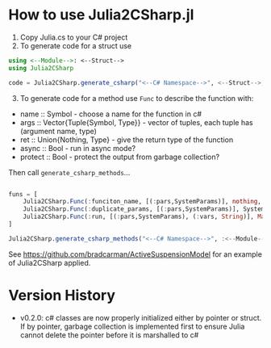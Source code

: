 # How to use Julia2CSharp.jl
1. Copy Julia.cs to your C# project
2. To generate code for a struct use 

```julia
using <--Module-->: <--Struct-->
using Julia2CSharp

code = Julia2CSharp.generate_csharp("<--C# Namespace-->", <--Struct-->, "path/to/outputclass.cs"); 
```

3. To generate code for a method use `Func` to describe the function with:

- name    :: Symbol - choose a name for the function in c#
- args    :: Vector{Tuple{Symbol, Type}} - vector of tuples, each tuple has (argument name, type)
- ret     :: Union{Nothing, Type} - give the return type of the function
- async   :: Bool - run in async mode?
- protect :: Bool - protect the output from garbage collection?

Then call `generate_csharp_methods`...

```julia

funs = [
    Julia2CSharp.Func(:funciton_name, [(:pars,SystemParams)], nothing, false, false)
    Julia2CSharp.Func(:duplicate_params, [(:pars,SystemParams)], SystemParams, false, true)
    Julia2CSharp.Func(:run, [(:pars,SystemParams), (:vars, String)], Matrix{Float64}, false, false)
]

Julia2CSharp.generate_csharp_methods("<--C# Namespace-->", :<--Module-->, funs, "path/to/ouputmethods.cs")
```

See https://github.com/bradcarman/ActiveSuspensionModel for an example of Julia2CSharp applied.

# Version History
- v0.2.0: c# classes are now properly initialized either by pointer or struct.  If by pointer, garbage collection is implemented first to ensure Julia cannot delete the pointer before it is marshalled to c#
